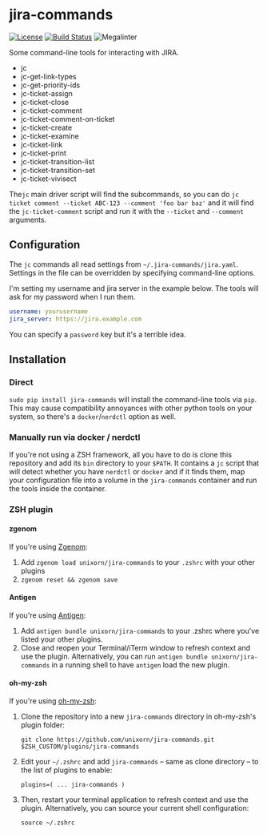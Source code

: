 # jira-commands

[![License](https://img.shields.io/badge/License-Apache%202.0-blue.svg)](https://opensource.org/licenses/Apache-2.0)
[![Build Status](https://img.shields.io/endpoint.svg?url=https%3A%2F%2Factions-badge.atrox.dev%2Funixorn%2Fjira-commands%2Fbadge%3Fref%3Dmain&style=plastic)](https://actions-badge.atrox.dev/unixorn/jira-commands/goto?ref=main)
![Megalinter](https://github.com/unixorn/jira-commands/actions/workflows/mega-linter.yml/badge.svg)

Some command-line tools for interacting with JIRA.

- jc
- jc-get-link-types
- jc-get-priority-ids
- jc-ticket-assign
- jc-ticket-close
- jc-ticket-comment
- jc-ticket-comment-on-ticket
- jc-ticket-create
- jc-ticket-examine
- jc-ticket-link
- jc-ticket-print
- jc-ticket-transition-list
- jc-ticket-transition-set
- jc-ticket-vivisect

The`jc` main driver script will find the subcommands, so you can do `jc ticket comment --ticket ABC-123 --comment 'foo bar baz'` and it will find the `jc-ticket-comment` script and run it with the `--ticket` and `--comment` arguments.

## Configuration

The `jc` commands all read settings from `~/.jira-commands/jira.yaml`. Settings in the file can be overridden by specifying command-line options.

I'm setting my username and jira server in the example below. The tools will ask for my password when I run them.

```yaml
username: yourusername
jira_server: https://jira.example.com
```

You can specify a `password` key but it's a terrible idea.

## Installation

### Direct

`sudo pip install jira-commands` will install the command-line tools via `pip`. This may cause compatibility annoyances with other python tools on your system, so there's a `docker`/`nerdctl` option as well.

### Manually run via docker / nerdctl

If you're not using a ZSH framework, all you have to do is clone this repository and add its `bin` directory to your `$PATH`. It contains a `jc` script that will detect whether you have `nerdctl` or `docker` and if it finds them, map your configuration file into a volume in the `jira-commands` container and run the tools inside the container.

### ZSH plugin

#### zgenom

If you're using [Zgenom](https://github.com/jandamm/zgenom):

1. Add `zgenom load unixorn/jira-commands` to your `.zshrc` with your other plugins
2. `zgenom reset && zgenom save`

#### Antigen

If you're using [Antigen](https://github.com/zsh-users/antigen):

1. Add `antigen bundle unixorn/jira-commands` to your .zshrc where you've listed your other plugins.
2. Close and reopen your Terminal/iTerm window to refresh context and use the plugin. Alternatively, you can run `antigen bundle unixorn/jira-commands` in a running shell to have `antigen` load the new plugin.

#### oh-my-zsh

If you're using [oh-my-zsh](https://ohmyz.sh):

1. Clone the repository into a new `jira-commands` directory in oh-my-zsh's plugin folder:

    `git clone https://github.com/unixorn/jira-commands.git $ZSH_CUSTOM/plugins/jira-commands`

2. Edit your `~/.zshrc` and add `jira-commands` – same as clone directory – to the list of plugins to enable:

    `plugins=( ... jira-commands )`

3. Then, restart your terminal application to refresh context and use the plugin. Alternatively, you can source your current shell configuration:

    `source ~/.zshrc`

